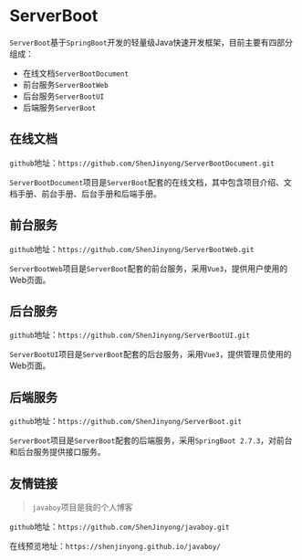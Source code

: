 # ServerBoot

`ServerBoot`基于`SpringBoot`开发的轻量级Java快速开发框架，目前主要有四部分组成：

- 在线文档`ServerBootDocument`
- 前台服务`ServerBootWeb`
- 后台服务`ServerBootUI`
- 后端服务`ServerBoot`

## 在线文档

`github`地址：`https://github.com/ShenJinyong/ServerBootDocument.git`

`ServerBootDocument`项目是`ServerBoot`配套的在线文档，其中包含项目介绍、文档手册、前台手册、后台手册和后端手册。

## 前台服务

`github`地址：`https://github.com/ShenJinyong/ServerBootWeb.git`

`ServerBootWeb`项目是`ServerBoot`配套的前台服务，采用`Vue3`，提供用户使用的Web页面。

## 后台服务

`github`地址：`https://github.com/ShenJinyong/ServerBootUI.git`

`ServerBootUI`项目是`ServerBoot`配套的后台服务，采用`Vue3`，提供管理员使用的Web页面。

## 后端服务

`github`地址：`https://github.com/ShenJinyong/ServerBoot.git`

`ServerBoot`项目是`ServerBoot`配套的后端服务，采用`SpringBoot 2.7.3`，对前台和后台服务提供接口服务。

## 友情链接

> `javaboy`项目是我的个人博客

`github`地址：`https://github.com/ShenJinyong/javaboy.git`

在线预览地址：`https://shenjinyong.github.io/javaboy/`
